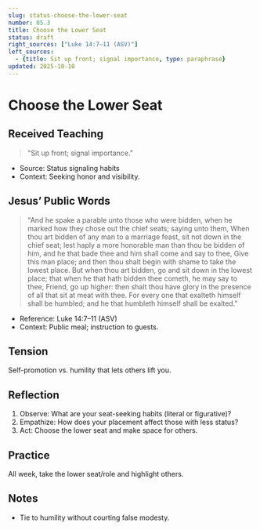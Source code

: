 ```yaml
---
slug: status-choose-the-lower-seat
number: 05.3
title: Choose the Lower Seat
status: draft
right_sources: ["Luke 14:7–11 (ASV)"]
left_sources:
  - {title: Sit up front; signal importance, type: paraphrase}
updated: 2025-10-10
---
```


# Choose the Lower Seat

## Received Teaching
> "Sit up front; signal importance."
- Source: Status signaling habits
- Context: Seeking honor and visibility.

## Jesus’ Public Words
> "And he spake a parable unto those who were bidden, when he marked how they chose out the chief seats; saying unto them, When thou art bidden of any man to a marriage feast, sit not down in the chief seat; lest haply a more honorable man than thou be bidden of him, and he that bade thee and him shall come and say to thee, Give this man place; and then thou shalt begin with shame to take the lowest place. But when thou art bidden, go and sit down in the lowest place; that when he that hath bidden thee cometh, he may say to thee, Friend, go up higher: then shalt thou have glory in the presence of all that sit at meat with thee. For every one that exalteth himself shall be humbled; and he that humbleth himself shall be exalted."
- Reference: Luke 14:7–11 (ASV)
- Context: Public meal; instruction to guests.

## Tension
Self-promotion vs. humility that lets others lift you.

## Reflection
1. Observe: What are your seat-seeking habits (literal or figurative)?
2. Empathize: How does your placement affect those with less status?
3. Act: Choose the lower seat and make space for others.

## Practice
All week, take the lower seat/role and highlight others.

## Notes
- Tie to humility without courting false modesty.
